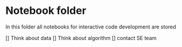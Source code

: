 # Notebook folder

In this folder all notebooks for interactive code development are stored


[] Think about data
[] Think about algorithm 
[] contact SE team